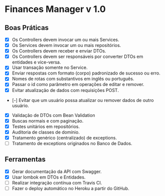 # Finances Manager v 1.0

## Boas Práticas

- [x] Os Controllers devem invocar um ou mais Services.
- [x] Os Services devem invocar um ou mais repositórios.
- [x] Os Controllers devem receber e enviar DTOs.<br/>
- [x] Os Controllers devem ser responsáveis por converter DTOs em entidades e vice-versa.<br/>
- [x] Usar transação somente no Service.<br/>
- [x] Enviar respostas com formato (corpo) padronizado de sucesso ou erro.<br/>
- [x] Nomes de rotas com substantivos em inglês ou português.<br/>
- [x] Passar o id como parâmetro em operações de editar e remover.<br/>
- [x] Evitar atualização de dados com requisições POST.<br/>
- [-] Evitar que um usuário possa atualizar ou remover dados de outro usuário.<br/>
- [x] Validação de DTOs com Bean Validation<br/>
- [x] Buscas normais e com paginação.<br/>
- [x] Testes unitários em repositórios.<br/>
- [x] Auditoria de classes de domínio.<br/>
- [x] Tratamento genérico (centralizado) de exceptions.<br/>
- [ ] Tratamento de exceptions originados no Banco de Dados.<br/>

## Ferramentas
- [x] Gerar documentação da API com Swagger.<br/>
- [x] Usar lombok em DTOs e Entidades.<br/>
- [ ] Realizar integração contínua com Travis CI.<br/>
- [ ] Fazer o deploy automático no Heroku a partir do GitHub.<br/>
